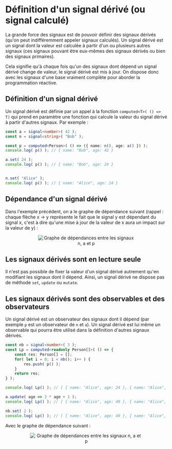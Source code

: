 # Définition d'un signal dérivé (ou signal calculé)

La grande force des signaux est de pouvoir définir des signaux dérivés (qu'on peut indifféremment appeler signaux calculés).
Un signal dérivé est un signal dont la valeur est calculée à partir d'un ou plusieurs autres signaux (ces signaux pouvant être eux-mêmes des signaux dérivés ou bien des signaux primaires).

Cela signifie qu'à chaque fois qu'un des signaux dont dépend un signal dérivé change de valeur, le signal dérivé est mis à jour. On dispose donc avec les signaux d'une base vraiment complète pour aborder la programmation réactive.

## Définition d'un signal dérivé

Un signal dérivé est définie par un appel à la fonction `computed<T>( () => T)` qui prend en paramètre une fonction qui calcule la valeur du signal dérivé à partir d'autres signaux. Par exemple :

```typescript
const a = signal<number>( 42 );
const n = signal<string>( "Bob" );

const p = computed<Person>( () => ({ name: n(), age: a() }) );
console.log( p() ); // { name: "Bob", age: 42 }

a.set( 24 );
console.log( p() ); // { name: "Bob", age: 24 }


n.set( "Alice" );
console.log( p() ); // { name: "Alice", age: 24 }
```

## Dépendance d'un signal dérivé

Dans l'exemple précédent, on a le graphe de dépendance suivant (rappel : chaque flèche x -> y représente le fait que le signal y est dépendant du signal x, c'est à dire qu'une mise à jour de la valeur de x aura un impact sur la valeur de y) :

<div style="text-align:center">
    <img src="local://assets/progReactive/signal/dependances.person.svg" alt="Graphe de dépendances entre les signaux n, a et p" style="max-width: min(100%, 300px);" />
</div>

## Les signaux dérivés sont en lecture seule

Il n'est pas possible de fixer la valeur d'un signal dérivé autrement qu'en modifiant les signaux dont il dépend.
Ainsi, un signal dérivé ne dispose pas de méthode `set`, `update` ou `mutate`.

## Les signaux dérivés sont des observables et des observateurs

Un signal dérivé est un observateur des signaux dont il dépend (par exemple `p` est un observateur de `n` et `a`).
Un signal dérivé est lui même un observable qui pourra être utilisé dans la définition d'autres signaux dérivés.

```typescript
const nb = signal<number>( 3 );
const Lp = computed<readonly Person[]>( () => {
    const res: Person[] = [];
    for( let i = 0; i < nb(); i++ ) {
        res.push( p() );
    }
    return res;
} );

console.log( Lp() ); // [ { name: "Alice", age: 24 }, { name: "Alice", age: 24 }, { name: "Alice", age: 24 } ]

a.update( age => 2 * age + 1 );
console.log( Lp() ); // [ { name: "Alice", age: 49 }, { name: "Alice", age: 49 }, { name: "Alice", age: 49 } ]

nb.set( 2 );
console.log( Lp() ); // [ { name: "Alice", age: 49 }, { name: "Alice", age: 49 } ]
```

Avec le graphe de dépendance suivant :

<div style="text-align:center">
    <img src="local://assets/progReactive/signal/dependances.ListPersons.svg" alt="Graphe de dépendances entre les signaux n, a et p" style="max-width: min(100%, 350px);" />
</div>
